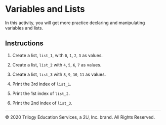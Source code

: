 # Variables and Lists

In this activity, you will get more practice declaring and manipulating variables and lists.

## Instructions

1. Create a list, `list_1`,  with `0`, `1`, `2`, `3` as values.

2. Create a list, `list_2` with `4`, `5`, `6`, `7` as values.

3. Create a list, `list_3` with `8`, `9`, `10`, `11` as values.

4. Print the 3rd index of `list_1`.

5. Print the 1st index of `list_2`.

6. Print the 2nd index of `list_3`.

---

© 2020 Trilogy Education Services, a 2U, Inc. brand. All Rights Reserved.
